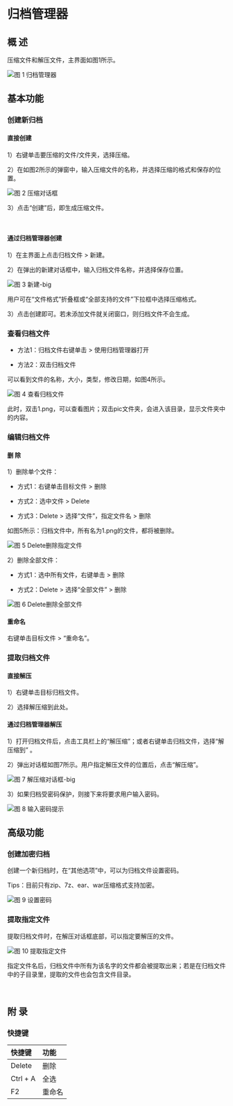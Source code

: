 # 归档管理器
## 概 述
压缩文件和解压文件，主界面如图1所示。
 
![图 1 归档管理器](image/1.png)
<br>

## 基本功能
### 创建新归档
#### 直接创建
1）右键单击要压缩的文件/文件夹，选择压缩。

2）在如图2所示的弹窗中，输入压缩文件的名称，并选择压缩的格式和保存的位置。
 
![图 2 压缩对话框](image/2.png)

3）点击“创建”后，即生成压缩文件。

<br>

#### 通过归档管理器创建
1）在主界面上点击归档文件 > 新建。

2）在弹出的新建对话框中，输入归档文件名称，并选择保存位置。
 
![图 3 新建-big](image/3.png)

用户可在“文件格式”折叠框或“全部支持的文件”下拉框中选择压缩格式。

3）点击创建即可。若未添加文件就关闭窗口，则归档文件不会生成。

### 查看归档文件
* 方法1：归档文件右键单击 > 使用归档管理器打开

* 方法2：双击归档文件

可以看到文件的名称，大小，类型，修改日期，如图4所示。

![图 4 查看归档文件](image/4.png)

此时，双击1.png，可以查看图片；双击pic文件夹，会进入该目录，显示文件夹中的内容。

### 编辑归档文件
#### 删 除
1）删除单个文件：

* 方式1：右键单击目标文件 > 删除

* 方式2：选中文件 > Delete

* 方式3：Delete > 选择“文件”，指定文件名 > 删除

如图5所示：归档文件中，所有名为1.png的文件，都将被删除。
 
![图 5 Delete删除指定文件](image/5.png)

2）删除全部文件：

* 方式1：选中所有文件，右键单击 > 删除

* 方式2：Delete > 选择“全部文件” > 删除
 
![图 6 Delete删除全部文件](image/6.png)

#### 重命名

右键单击目标文件 > “重命名”。

### 提取归档文件
#### 直接解压
1）右键单击目标归档文件。

2）选择解压缩到此处。

#### 通过归档管理器解压
1）打开归档文件后，点击工具栏上的“解压缩”；或者右键单击归档文件，选择“解压缩到” 。

2）弹出对话框如图7所示。用户指定解压文件的位置后，点击“解压缩”。
 
![图 7 解压缩对话框-big](image/7.png)

3）如果归档受密码保护，则接下来将要求用户输入密码。
 
![图 8 输入密码提示](image/8.png)
<br>

## 高级功能
### 创建加密归档
创建一个新归档时，在“其他选项”中，可以为归档文件设置密码。

Tips：目前只有zip、7z、ear、war压缩格式支持加密。
 
![图 9 设置密码](image/9.png)

### 提取指定文件
提取归档文件时，在解压对话框底部，可以指定要解压的文件。
 
![图 10 提取指定文件](image/10.png)

指定文件名后，归档文件中所有为该名字的文件都会被提取出来；若是在归档文件中的子目录里，提取的文件也会包含文件目录。

<br>

## 附 录 
### 快捷键

| 快捷键  | 功能  |
| :------------ | :------------ |
| Delete  | 删除  |
| Ctrl + A  | 全选  |
| F2  | 重命名  |

